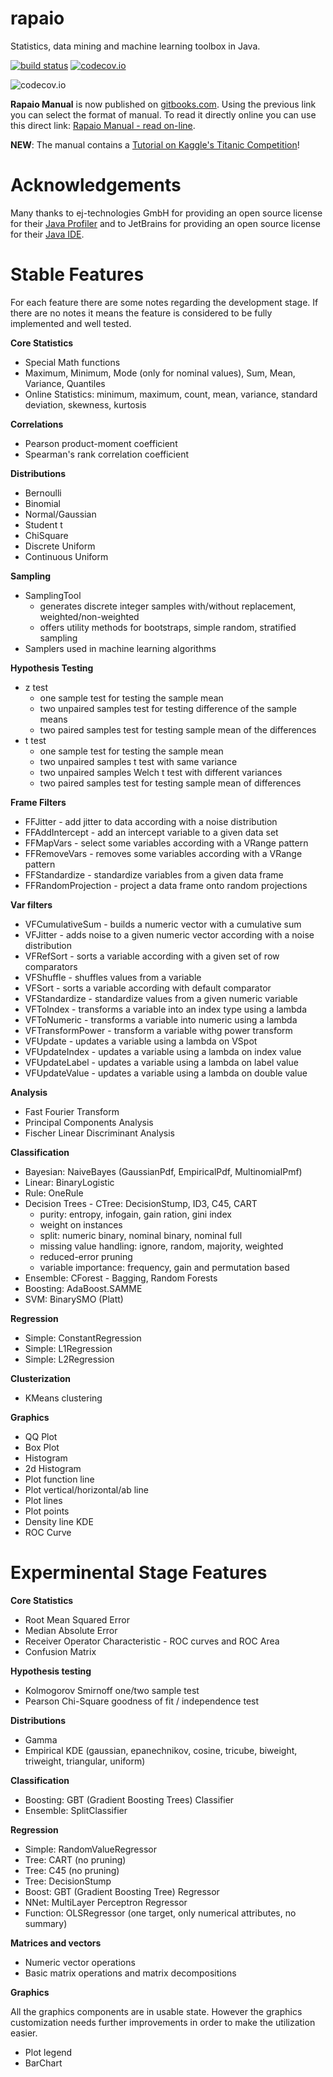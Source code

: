 rapaio
===========
Statistics, data mining and machine learning toolbox in Java.

[![build status](https://travis-ci.org/padreati/rapaio.svg?branch=master)](https://travis-ci.org/padreati/rapaio)
[![codecov.io](https://codecov.io/github/padreati/rapaio/coverage.svg?branch=master)](https://codecov.io/github/padreati/rapaio?branch=master)

![codecov.io](https://codecov.io/github/padreati/rapaio/branch.svg?branch=master)

**Rapaio Manual** is now published on [gitbooks.com](https://www.gitbook.com/book/aureliantutuianu/rapaio-manual/details).
Using the previous link you can select the format of manual. To read it directly online you can use this direct link:
[Rapaio Manual - read on-line](https://aureliantutuianu.gitbooks.io/rapaio-manual/content/).

**NEW**: The manual contains a [Tutorial on Kaggle's Titanic Competition](https://aureliantutuianu.gitbooks.io/rapaio-manual/content/kaggle-titanic.html)!

Acknowledgements
================

Many thanks to ej-technologies GmbH for providing an open source license for their [Java Profiler](http://www.ej-technologies.com/products/jprofiler/overview.html)
and to JetBrains for providing an open source license for their [Java IDE](https://www.jetbrains.com/idea/).


Stable Features
====================
For each feature there are some notes regarding the development stage. 
If there are no notes it means the feature is considered to be fully implemented and well tested.

**Core Statistics**

* Special Math functions
* Maximum, Minimum, Mode (only for nominal values), Sum, Mean, Variance, Quantiles
* Online Statistics: minimum, maximum, count, mean, variance, standard deviation, skewness, kurtosis

**Correlations**

* Pearson product-moment coefficient
* Spearman's rank correlation coefficient

**Distributions**

* Bernoulli
* Binomial
* Normal/Gaussian
* Student t
* ChiSquare
* Discrete Uniform
* Continuous Uniform

**Sampling**

* SamplingTool
    * generates discrete integer samples with/without replacement, weighted/non-weighted
    * offers utility methods for bootstraps, simple random, stratified sampling
* Samplers used in machine learning algorithms

**Hypothesis Testing**

* z test
    * one sample test for testing the sample mean
    * two unpaired samples test for testing difference of the sample means
    * two paired samples test for testing sample mean of the differences
* t test
    * one sample test for testing the sample mean
    * two unpaired samples t test with same variance
    * two unpaired samples Welch t test with different variances
    * two paired samples test for testing sample mean of differences

**Frame Filters**

* FFJitter - add jitter to data according with a noise distribution
* FFAddIntercept - add an intercept variable to a given data set
* FFMapVars - select some variables according with a VRange pattern
* FFRemoveVars - removes some variables according with a VRange pattern
* FFStandardize - standardize variables from a given data frame
* FFRandomProjection - project a data frame onto random projections
    
**Var filters**

* VFCumulativeSum - builds a numeric vector with a cumulative sum
* VFJitter - adds noise to a given numeric vector according with a noise distribution
* VFRefSort - sorts a variable according with a given set of row comparators
* VFShuffle - shuffles values from a variable
* VFSort - sorts a variable according with default comparator
* VFStandardize - standardize values from a given numeric variable
* VFToIndex - transforms a variable into an index type using a lambda
* VFToNumeric - transforms a variable into numeric using a lambda
* VFTransformPower - transform a variable withg power transform
* VFUpdate - updates a variable using a lambda on VSpot
* VFUpdateIndex - updates a variable using a lambda on index value
* VFUpdateLabel - updates a variable using a lambda on label value
* VFUpdateValue - updates a variable using a lambda on double value

**Analysis**

* Fast Fourier Transform
* Principal Components Analysis
* Fischer Linear Discriminant Analysis

**Classification**

* Bayesian: NaiveBayes (GaussianPdf, EmpiricalPdf, MultinomialPmf)
* Linear: BinaryLogistic
* Rule: OneRule
* Decision Trees - CTree: DecisionStump, ID3, C45, CART
  * purity: entropy, infogain, gain ration, gini index
  * weight on instances
  * split: numeric binary, nominal binary, nominal full
  * missing value handling: ignore, random, majority, weighted
  * reduced-error pruning
  * variable importance: frequency, gain and permutation based
* Ensemble: CForest - Bagging, Random Forests
* Boosting: AdaBoost.SAMME
* SVM: BinarySMO (Platt)

**Regression**

* Simple: ConstantRegression
* Simple: L1Regression
* Simple: L2Regression

**Clusterization**

* KMeans clustering

**Graphics**

* QQ Plot
* Box Plot
* Histogram
* 2d Histogram
* Plot function line
* Plot vertical/horizontal/ab line
* Plot lines
* Plot points
* Density line KDE
* ROC Curve


Experminental Stage Features
============================

**Core Statistics**

* Root Mean Squared Error
* Median Absolute Error
* Receiver Operator Characteristic - ROC curves and ROC Area
* Confusion Matrix

**Hypothesis testing**

* Kolmogorov Smirnoff one/two sample test
* Pearson Chi-Square goodness of fit / independence test

**Distributions**

* Gamma
* Empirical KDE (gaussian, epanechnikov, cosine, tricube, biweight, triweight, triangular, uniform)

**Classification**

* Boosting: GBT (Gradient Boosting Trees) Classifier
* Ensemble: SplitClassifier

**Regression**

* Simple: RandomValueRegressor
* Tree: CART (no pruning)
* Tree: C45 (no pruning)
* Tree: DecisionStump
* Boost: GBT (Gradient Boosting Tree) Regressor
* NNet: MultiLayer Perceptron Regressor
* Function: OLSRegressor (one target, only numerical attributes, no summary)

**Matrices and vectors**

* Numeric vector operations
* Basic matrix operations and matrix decompositions

**Graphics**

All the graphics components are in usable state. However the graphics customization needs
further improvements in order to make the utilization easier.

* Plot legend
* BarChart
